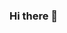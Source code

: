 ### Hi there 👋

<!--
**Umesh-kalal/Umesh-kalal** is a ✨ _special_ ✨ repository because its `README.md` (this file) appears on your GitHub profile.

Here are some ideas to get you started:

- 🌱 I’m currently learning programming languages 
- 💬 Ask me about the happening 
- 📫 How to reach me:sk19cs043@gmail.com
- 😄 Pronouns: umesh
-->

